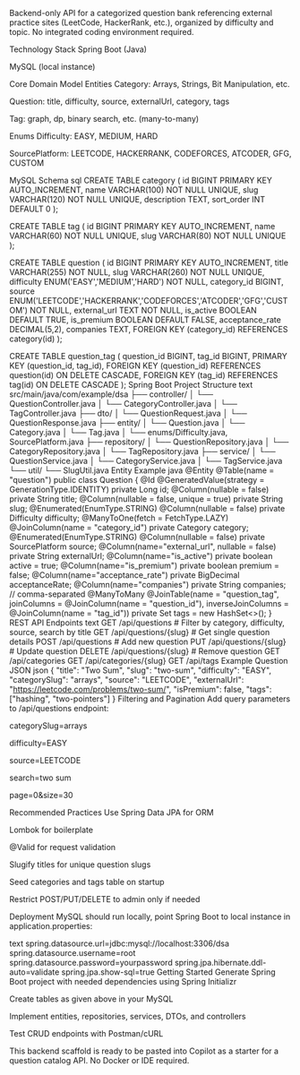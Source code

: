 Backend-only API for a categorized question bank referencing external practice sites (LeetCode, HackerRank, etc.), organized by difficulty and topic. No integrated coding environment required.

Technology Stack
Spring Boot (Java)

MySQL (local instance)

Core Domain Model
Entities
Category: Arrays, Strings, Bit Manipulation, etc.

Question: title, difficulty, source, externalUrl, category, tags

Tag: graph, dp, binary search, etc. (many-to-many)

Enums
Difficulty: EASY, MEDIUM, HARD

SourcePlatform: LEETCODE, HACKERRANK, CODEFORCES, ATCODER, GFG, CUSTOM

MySQL Schema
sql
CREATE TABLE category (
    id BIGINT PRIMARY KEY AUTO_INCREMENT,
    name VARCHAR(100) NOT NULL UNIQUE,
    slug VARCHAR(120) NOT NULL UNIQUE,
    description TEXT,
    sort_order INT DEFAULT 0
);

CREATE TABLE tag (
    id BIGINT PRIMARY KEY AUTO_INCREMENT,
    name VARCHAR(60) NOT NULL UNIQUE,
    slug VARCHAR(80) NOT NULL UNIQUE
);

CREATE TABLE question (
    id BIGINT PRIMARY KEY AUTO_INCREMENT,
    title VARCHAR(255) NOT NULL,
    slug VARCHAR(260) NOT NULL UNIQUE,
    difficulty ENUM('EASY','MEDIUM','HARD') NOT NULL,
    category_id BIGINT,
    source ENUM('LEETCODE','HACKERRANK','CODEFORCES','ATCODER','GFG','CUSTOM') NOT NULL,
    external_url TEXT NOT NULL,
    is_active BOOLEAN DEFAULT TRUE,
    is_premium BOOLEAN DEFAULT FALSE,
    acceptance_rate DECIMAL(5,2),
    companies TEXT,
    FOREIGN KEY (category_id) REFERENCES category(id)
);

CREATE TABLE question_tag (
    question_id BIGINT,
    tag_id BIGINT,
    PRIMARY KEY (question_id, tag_id),
    FOREIGN KEY (question_id) REFERENCES question(id) ON DELETE CASCADE,
    FOREIGN KEY (tag_id) REFERENCES tag(id) ON DELETE CASCADE
);
Spring Boot Project Structure
text
src/main/java/com/example/dsa
├── controller/
│   └── QuestionController.java
│   └── CategoryController.java
│   └── TagController.java
├── dto/
│   └── QuestionRequest.java
│   └── QuestionResponse.java
├── entity/
│   └── Question.java
│   └── Category.java
│   └── Tag.java
│   └── enums/Difficulty.java, SourcePlatform.java
├── repository/
│   └── QuestionRepository.java
│   └── CategoryRepository.java
│   └── TagRepository.java
├── service/
│   └── QuestionService.java
│   └── CategoryService.java
│   └── TagService.java
└── util/
    └── SlugUtil.java
Entity Example
java
@Entity
@Table(name = "question")
public class Question {
  @Id @GeneratedValue(strategy = GenerationType.IDENTITY)
  private Long id;
  @Column(nullable = false) private String title;
  @Column(nullable = false, unique = true) private String slug;
  @Enumerated(EnumType.STRING) @Column(nullable = false) private Difficulty difficulty;
  @ManyToOne(fetch = FetchType.LAZY) @JoinColumn(name = "category_id") private Category category;
  @Enumerated(EnumType.STRING) @Column(nullable = false) private SourcePlatform source;
  @Column(name="external_url", nullable = false) private String externalUrl;
  @Column(name="is_active") private boolean active = true;
  @Column(name="is_premium") private boolean premium = false;
  @Column(name="acceptance_rate") private BigDecimal acceptanceRate;
  @Column(name="companies") private String companies; // comma-separated
  @ManyToMany @JoinTable(name = "question_tag", joinColumns = @JoinColumn(name = "question_id"), inverseJoinColumns = @JoinColumn(name = "tag_id")) private Set<Tag> tags = new HashSet<>();
}
REST API Endpoints
text
GET  /api/questions                # Filter by category, difficulty, source, search by title
GET  /api/questions/{slug}         # Get single question details
POST /api/questions                # Add new question
PUT  /api/questions/{slug}         # Update question
DELETE /api/questions/{slug}       # Remove question
GET  /api/categories
GET  /api/categories/{slug}
GET  /api/tags
Example Question JSON
json
{
  "title": "Two Sum",
  "slug": "two-sum",
  "difficulty": "EASY",
  "categorySlug": "arrays",
  "source": "LEETCODE",
  "externalUrl": "https://leetcode.com/problems/two-sum/",
  "isPremium": false,
  "tags": ["hashing", "two-pointers"]
}
Filtering and Pagination
Add query parameters to /api/questions endpoint:

categorySlug=arrays

difficulty=EASY

source=LEETCODE

search=two sum

page=0&size=30

Recommended Practices
Use Spring Data JPA for ORM

Lombok for boilerplate

@Valid for request validation

Slugify titles for unique question slugs

Seed categories and tags table on startup

Restrict POST/PUT/DELETE to admin only if needed

Deployment
MySQL should run locally, point Spring Boot to local instance in application.properties:

text
spring.datasource.url=jdbc:mysql://localhost:3306/dsa
spring.datasource.username=root
spring.datasource.password=yourpassword
spring.jpa.hibernate.ddl-auto=validate
spring.jpa.show-sql=true
Getting Started
Generate Spring Boot project with needed dependencies using Spring Initializr

Create tables as given above in your MySQL

Implement entities, repositories, services, DTOs, and controllers

Test CRUD endpoints with Postman/cURL

This backend scaffold is ready to be pasted into Copilot as a starter for a question catalog API. No Docker or IDE required.